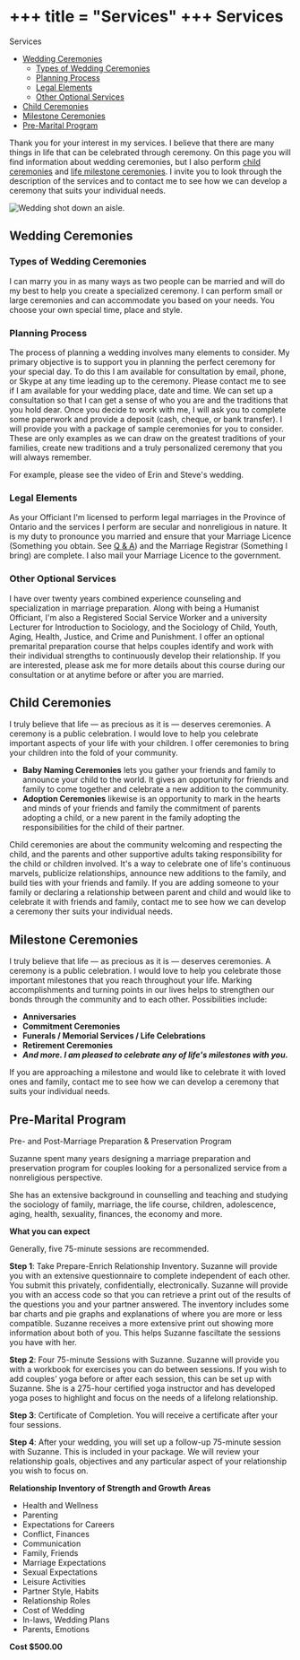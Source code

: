 +++
title = "Services"
+++
Services
========

<nav>
    <p>Services</p>

- [Wedding Ceremonies](#wedding-ceremonies)
  - [Types of Wedding Ceremonies](#types-of-wedding-ceremonies)
  - [Planning Process](#planning-process)
  - [Legal Elements](#legal-elements)
  - [Other Optional Services](#other-optional-services)
- [Child Ceremonies](#child-ceremonies)
- [Milestone Ceremonies](#milestone-ceremonies)
- [Pre-Marital Program](#pre-marital-program)

</nav>

Thank you for your interest in my services. I believe that there are many things in life that can be celebrated through ceremony. On this page you will find information about wedding ceremonies, but I also perform [child ceremonies](http://lifedeservesceremonies.com/services/child-ceremonies/) and [life milestone ceremonies](http://lifedeservesceremonies.com/services/milestone-ceremonies/). I invite you to look through the description of the services and to contact me to see how we can develop a ceremony that suits your individual needs.

<aside>

![Wedding shot down an aisle.](http://lifedeservesceremonies.com/data/uploads/images/wedding8.jpg)

</aside>

## Wedding Ceremonies

### Types of Wedding Ceremonies

I can marry you in as many ways as two people can be married and will do my best to help you create a specialized ceremony. I can perform small or large ceremonies and can accommodate you based on your needs. You choose your own special time, place and style.

### Planning Process

The process of planning a wedding involves many elements to consider. My primary objective is to support you in planning the perfect ceremony for your special day. To do this I am available for consultation by email, phone, or Skype at any time leading up to the ceremony. Please contact me to see if I am available for your wedding place, date and time. We can set up a consultation so that I can get a sense of who you are and the traditions that you hold dear. Once you decide to work with me, I will ask you to complete some paperwork and provide a deposit (cash, cheque, or bank transfer). I will provide you with a package of sample ceremonies for you to consider. These are only examples as we can draw on the greatest traditions of your families, create new traditions and a truly personalized ceremony that you will always remember.

For example, please see the video of Erin and Steve's wedding.

### Legal Elements

As your Officiant I'm licensed to perform legal marriages in the Province of Ontario and the services I perform are secular and nonreligious in nature. It is my duty to pronounce you married and ensure that your Marriage Licence (Something you obtain. See [Q & A](http://lifedeservesceremonies.com/qa/)) and the Marriage Registrar (Something I bring) are complete. I also mail your Marriage Licence to the government.

### Other Optional Services

I have over twenty years combined experience counseling and specialization in marriage preparation. Along with being a Humanist Officiant, I'm also a Registered Social Service Worker and a university Lecturer for Introduction to Sociology, and the Sociology of Child, Youth, Aging, Health, Justice, and Crime and Punishment. I offer an optional premarital preparation course that helps couples identify and work with their individual strengths to continuously develop their relationship. If you are interested, please ask me for more details about this course during our consultation or at anytime before or after you are married.


## Child Ceremonies

I truly believe that life — as precious as it is — deserves ceremonies. A ceremony is a public celebration. I would love to help you celebrate important aspects of your life with your children. I offer ceremonies to bring your children into the fold of your community.

*   **Baby Naming Ceremonies** lets you gather your friends and family to announce your child to the world. It gives an opportunity for friends and family to come together and celebrate a new addition to the community.
*   **Adoption Ceremonies** likewise is an opportunity to mark in the hearts and minds of your friends and family the commitment of parents adopting a child, or a new parent in the family adopting the responsibilities for the child of their partner.

Child ceremonies are about the community welcoming and respecting the child, and the parents and other supportive adults taking responsibility for the child or children involved. It's a way to celebrate one of life's continuous marvels, publicize relationships, announce new additions to the family, and build ties with your friends and family. If you are adding someone to your family or declaring a relationship between parent and child and would like to celebrate it with friends and family, contact me to see how we can develop a ceremony ther suits your individual needs.


## Milestone Ceremonies

I truly believe that life — as precious as it is — deserves ceremonies. A ceremony is a public celebration. I would love to help you celebrate those important milestones that you reach throughout your life. Marking accomplishments and turning points in our lives helps to strengthen our bonds through the community and to each other. Possibilities include:

*   **Anniversaries**
*   **Commitment Ceremonies**
*   **Funerals / Memorial Services / Life Celebrations**
*   **Retirement Ceremonies**
*   _**And more. I am pleased to celebrate any of life's milestones with you.**_

If you are approaching a milestone and would like to celebrate it with loved ones and family, contact me to see how we can develop a ceremony that suits your individual needs.



## Pre-Marital Program

Pre- and Post-Marriage Preparation & Preservation Program

Suzanne spent many years designing a marriage preparation and preservation program for couples looking for a personalized service from a nonreligious perspective.

She has an extensive background in counselling and teaching and studying the sociology of family, marriage, the life course, children, adolescence, aging, health, sexuality, finances, the economy and more.

**What you can expect**

Generally, five 75-minute sessions are recommended.

**Step 1**: Take Prepare-Enrich Relationship Inventory. Suzanne will provide you with an extensive questionnaire to complete independent of each other. You submit this privately, confidentially, electronically. Suzanne will provide you with an access code so that you can retrieve a print out of the results of the questions you and your partner answered. The inventory includes some bar charts and pie graphs and explanations of where you are more or less compatible. Suzanne receives a more extensive print out showing more information about both of you. This helps Suzanne fasciltate the sessions you have with her.

**Step 2**: Four 75-minute Sessions with Suzanne. Suzanne will provide you with a workbook for exercises you can do between sessions. If you wish to add couples’ yoga before or after each session, this can be set up with Suzanne. She is a 275-hour certified yoga instructor and has developed yoga poses to highlight and focus on the needs of a lifelong relationship.

**Step 3**: Certificate of Completion. You will receive a certificate after your four sessions.

**Step 4**: After your wedding, you will set up a follow-up 75-minute session with Suzanne. This is included in your package. We will review your relationship goals, objectives and any particular aspect of your relationship you wish to focus on.

**Relationship Inventory of Strength and Growth Areas**

*   Health and Wellness
*   Parenting
*   Expectations for Careers
*   Conflict, Finances
*   Communication
*   Family, Friends
*   Marriage Expectations
*   Sexual Expectations
*   Leisure Activities
*   Partner Style, Habits
*   Relationship Roles
*   Cost of Wedding
*   In-laws, Wedding Plans
*   Parents, Emotions

**Cost $500.00**